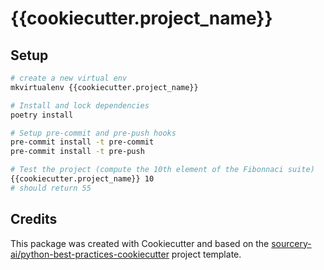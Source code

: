 # {{cookiecutter.project_name}}

## Setup
```sh
# create a new virtual env
mkvirtualenv {{cookiecutter.project_name}}

# Install and lock dependencies
poetry install

# Setup pre-commit and pre-push hooks
pre-commit install -t pre-commit
pre-commit install -t pre-push

# Test the project (compute the 10th element of the Fibonnaci suite)
{{cookiecutter.project_name}} 10 
# should return 55
```

## Credits
This package was created with Cookiecutter and based on the [sourcery-ai/python-best-practices-cookiecutter](https://github.com/sourcery-ai/python-best-practices-cookiecutter) project template.
